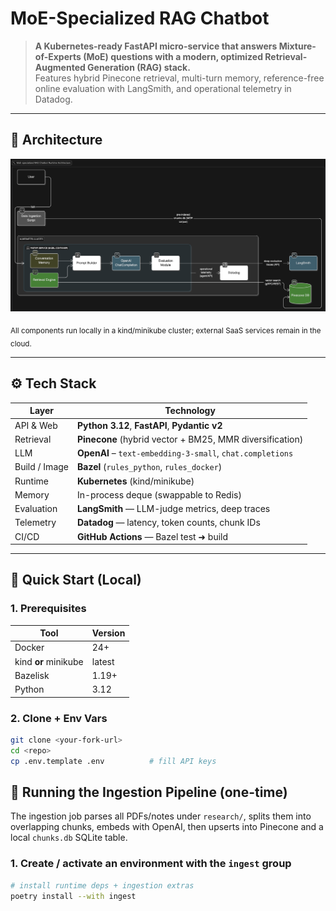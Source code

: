 # MoE-Specialized RAG Chatbot

> **A Kubernetes-ready FastAPI micro-service that answers Mixture-of-Experts (MoE) questions with a modern, optimized Retrieval-Augmented Generation (RAG) stack.**  
> Features hybrid Pinecone retrieval, multi-turn memory, reference-free online evaluation with LangSmith, and operational telemetry in Datadog.

---

## 📐 Architecture

![Runtime Architecture](docs/architecture_diagram.png)

<sub>All components run locally in a kind/minikube cluster; external SaaS services remain in the cloud.</sub>

---

## ⚙️ Tech Stack

| Layer | Technology |
|-------|------------|
| API & Web | **Python 3.12**, **FastAPI**, **Pydantic v2** |
| Retrieval | **Pinecone** (hybrid vector + BM25, MMR diversification) |
| LLM | **OpenAI** – `text-embedding-3-small`, `chat.completions` |
| Build / Image | **Bazel** (`rules_python`, `rules_docker`) |
| Runtime | **Kubernetes** (kind/minikube) |
| Memory | In-process deque (swappable to Redis) |
| Evaluation | **LangSmith** — LLM-judge metrics, deep traces |
| Telemetry | **Datadog** — latency, token counts, chunk IDs |
| CI/CD | **GitHub Actions** — Bazel test ➜ build |

---

## 🚀 Quick Start (Local)

### 1. Prerequisites

| Tool | Version |
|------|---------|
| Docker | 24+ |
| kind **or** minikube | latest |
| Bazelisk | 1.19+ |
| Python | 3.12 |

### 2. Clone + Env Vars

```bash
git clone <your-fork-url>
cd <repo>
cp .env.template .env          # fill API keys
```

## 📜 Running the Ingestion Pipeline (one-time)

The ingestion job parses all PDFs/notes under `research/`, splits them into
overlapping chunks, embeds with OpenAI, then upserts into Pinecone and a local
`chunks.db` SQLite table.

### 1. Create / activate an environment with the `ingest` group

```bash
# install runtime deps + ingestion extras
poetry install --with ingest
```
